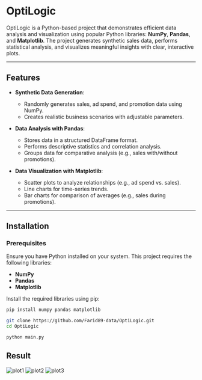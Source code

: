 # OptiLogic

OptiLogic is a Python-based project that demonstrates efficient data analysis and visualization using popular Python libraries: **NumPy**, **Pandas**, and **Matplotlib**. The project generates synthetic sales data, performs statistical analysis, and visualizes meaningful insights with clear, interactive plots.

---

## Features

- **Synthetic Data Generation**:
  - Randomly generates sales, ad spend, and promotion data using NumPy.
  - Creates realistic business scenarios with adjustable parameters.

- **Data Analysis with Pandas**:
  - Stores data in a structured DataFrame format.
  - Performs descriptive statistics and correlation analysis.
  - Groups data for comparative analysis (e.g., sales with/without promotions).

- **Data Visualization with Matplotlib**:
  - Scatter plots to analyze relationships (e.g., ad spend vs. sales).
  - Line charts for time-series trends.
  - Bar charts for comparison of averages (e.g., sales during promotions).

---

## Installation

### Prerequisites
Ensure you have Python installed on your system. This project requires the following libraries:
- **NumPy**
- **Pandas**
- **Matplotlib**

Install the required libraries using pip:
```bash
pip install numpy pandas matplotlib

git clone https://github.com/Farid89-data/OptiLogic.git
cd OptiLogic

python main.py
```
## Result
![plot1](https://github.com/user-attachments/assets/7a3fce6f-5f46-460a-b673-dd1157e38bb1)
![plot2](https://github.com/user-attachments/assets/800ec1d6-d7d6-40c4-ad63-8223e2b4e88f)
![plot3](https://github.com/user-attachments/assets/770b2b92-a29f-4274-b803-a4351e16fe92)



